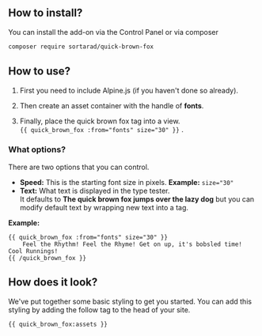 ## How to install?
You can install the add-on via the Control Panel or via composer

```bash
composer require sortarad/quick-brown-fox
```

## How to use?
1. First you need to include Alpine.js (if you haven't done so already).
2. Then create an asset container with the handle of **fonts**.

3. Finally, place the quick brown fox tag into a view.   
`{{ quick_brown_fox :from="fonts" size="30" }}` .

### What options?
There are two options that you can control. 

- **Speed:** This is the starting font size in pixels. 
**Example:** `size="30"`
- **Text:** What text is displayed in the type tester.   
It defaults to **The quick brown fox jumps over the lazy dog** but you can modify default text by wrapping new text into a tag.

**Example:**
```
{{ quick_brown_fox :from="fonts" size="30" }}
	Feel the Rhythm! Feel the Rhyme! Get on up, it's bobsled time! Cool Runnings!
{{ /quick_brown_fox }}
```
## How does it look?
We've put together some basic styling to get you started. You can add this styling by adding the follow tag to the head of your site.

```
{{ quick_brown_fox:assets }}
```
